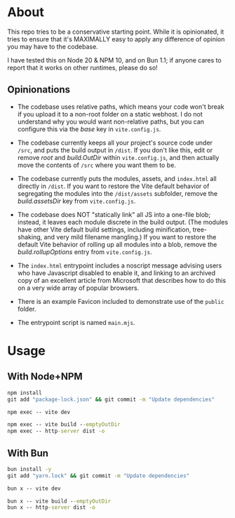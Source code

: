 # About

This repo tries to be a conservative starting point. While it is
opinionated, it tries to ensure that it's MAXIMALLY easy to apply any
difference of opinion you may have to the codebase.

I have tested this on Node 20 & NPM 10, and on Bun 1.1; if anyone cares
to report that it works on other runtimes, please do so!

## Opinionations

- The codebase uses relative paths, which means your code won't break
  if you upload it to a non-root folder on a static webhost. I do not
  understand why you would want non-relative paths, but you can
  configure this via the _base_ key in `vite.config.js`.

- The codebase currently keeps all your project's source code under
  `/src`, and puts the build output in `/dist`. If you don't like this,
  edit or remove _root_ and _build.OutDir_ within `vite.config.js`, and
  then actually move the contents of `/src` where you want them to be.

- The codebase currently puts the modules, assets, and `index.html`
  all directly in `/dist`. If you want to restore the Vite default
  behavior of segregating the modules into the `/dist/assets` subfolder,
  remove the _build.assetsDir_ key from `vite.config.js`.

- The codebase does NOT "statically link" all JS into a one-file blob;
  instead, it leaves each module discrete in the build output. (The
  modules have other Vite default build settings, including minification,
  tree-shaking, and very mild filename mangling.) If you want to restore
  the default Vite behavior of rolling up all modules into a blob,
  remove the _build.rollupOptions_ entry from `vite.config.js`.

- The `index.html` entrypoint includes a noscript message advising
  users who have Javascript disabled to enable it, and linking to an
  archived copy of an excellent article from Microsoft that describes
  how to do this on a very wide array of popular browsers.

- There is an example Favicon included to demonstrate use of the
  `public` folder.

- The entrypoint script is named `main.mjs`.

# Usage

## With Node+NPM

```cmd
npm install
git add "package-lock.json" && git commit -m "Update dependencies"

npm exec -- vite dev

npm exec -- vite build --emptyOutDir
npm exec -- http-server dist -o
```

## With Bun

```cmd
bun install -y
git add "yarn.lock" && git commit -m "Update dependencies"

bun x -- vite dev

bun x -- vite build --emptyOutDir
bun x -- http-server dist -o
```
